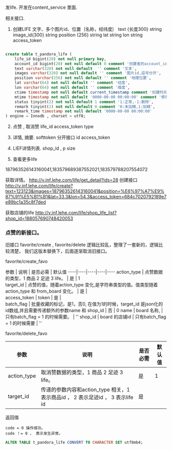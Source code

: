 ###

发life.
开发在content_service 里面.

相关接口.
1. 创建LIFE 
   文字、多个图片id、位置｛名称，经纬度｝
   text {长度300} string
   image_id{300} string
   position {256}  string
   lat  string
   lon  string
   access_token 
```sql

create table t_pandora_life (
    life_id bigint(20) not null primary key,
    account_id bigint(20) not null default 0 comment '创建者的account_id',
    text varchar(320) not null default  '' comment '文本',
    images varchar(320) not null default '' comment '图片id,逗号分开',
    position varchar(256) not null default '' comment '地理位置',
    lat varchar(64) not null default '' comment '经度',
    lon varchar(64) not null default '' comment '维度',
    ctime timestamp not null default current_timestamp comment '创建时间', 
    mtime timestamp not null default '0000-00-00 00:00:00' comment '修改时间',
    status tinyint(2) not null default 1 comment '1:正常,-1:删除',
    remark tinyint(2) not null default 0 comment '0:未加精,1:加精',
    remark_time timestamp not null default '0000-00-00 00:00:00'
) engine = Innodb , charset = utf8;


```

2. 点赞 , 取消赞
    life_id
    access_token
    type

3. 详情, 摘要. softtoken 分开接口
    id
    access_token 

4. LIEF详情列表.
    shop_id ,
    p
    size

5. 查看更多life


187963526143160041,183579689387552021,183579788207554072

获取详情。
http://v.inf.lehe.com/life/get_detail?ids=28
创建接口
http://v.inf.lehe.com/life/create?text=123123&images=187963526143160041&position=%E6%97%A7%E9%87%91%E5%B1%B1&lat=33.3&lon=54.3&access_token=684c7020792189e7e89bc1a35c8f7ded

获取店铺的life
http://v.inf.lehe.com/life/shop_life_list?shop_id=188057690748420053

### 点赞的新接口。
旧接口 favorite/create , favorite/delete 逻辑比较乱，整理了一套新的，逻辑比较清楚，
我们这版本替换下，后面逐渐取消旧接口。

favorite/create_favo

参数 |  说明 | 是否必需  | 默认值 
----|----|----|----|----
action_type | 点赞数据的类型，1 商品 2 足迹 3 life。 | 是 | 1  
target_id | 点赞的值，随着action_type 变化,是字符串类型的值。值类型随着 action_type 和 from_board 变化。  | 是    |     
access_token | token | 是 |   
batch_flag  | 批量收藏的标记，是1，否0, 在值为1的时候，target_id 是json化的id数组,并且需要传递额外的参数name 和 shop_id |  否 |  0
name | board 名称,  |  只有batch_flag = 1 的时候需要。 |  '' 
shop_id |  board 的店铺id |   只有batch_flag = 1 的时候需要 | ''  

favorite/delete_favo

参数 |  说明 | 是否必需  | 默认值 
----|----|----|----
action_type | 取消赞数据的类型，1 商品 2 足迹 3 life。 | 是 | 1  
target_id  |  传递的参数内容和action_type 相关，1 表示商品id ， 2 表示足迹id ， 3 表示life id |  是 | 

返回值
```
code = 0 操作成功。
code ！= 0 ， 表示发生异常。
```

```sql
ALTER TABLE t_pandora_life CONVERT TO CHARACTER SET utf8mb4;
```
